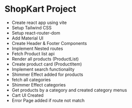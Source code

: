 # ShopKart Project

- Create react app using vite
- Setup Tailwind CSS
- Setup react-router-dom
- Add Material UI
- Create Header & Footer Components
- Implement Nested routes
- Fetch Product list api
- Render all products (ProductList)
- Create product card (ProductItem)
- Implement search functionality
- Shimmer Effect added for products
- fetch all categories
- Shimmer Effect categories
- Get products by a category and created category menus
- Cart UI Created
- Error Page added if route not match
